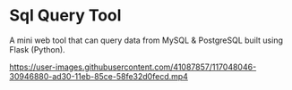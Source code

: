 # Sql Query Tool

A mini web tool that can query data from MySQL & PostgreSQL built using Flask (Python).


https://user-images.githubusercontent.com/41087857/117048046-30946880-ad30-11eb-85ce-58fe32d0fecd.mp4
